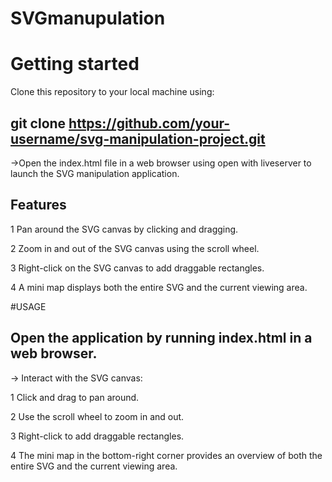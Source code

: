 # SVGmanupulation
# Getting started
Clone this repository to your local machine using:
## git clone https://github.com/your-username/svg-manipulation-project.git
->Open the index.html file in a web browser using open with liveserver to launch the SVG manipulation application.
## Features
1 Pan around the SVG canvas by clicking and dragging.

2 Zoom in and out of the SVG canvas using the scroll wheel.

3 Right-click on the SVG canvas to add draggable rectangles.

4 A mini map displays both the entire SVG and the current viewing area.

#USAGE
## Open the application by running index.html in a web browser.

-> Interact with the SVG canvas:

 1 Click and drag to pan around. 
 
 2 Use the scroll wheel to zoom in and out.
 
 3 Right-click to add draggable rectangles.
 
 4 The mini map in the bottom-right corner provides an overview of both the entire SVG and the current viewing area.
